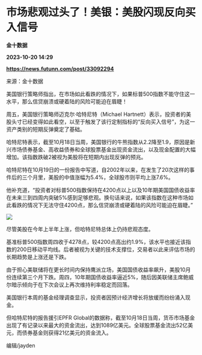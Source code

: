 # 市场悲观过头了！美银：美股闪现反向买入信号
**金十数据**

**2023-10-20 14:29**

**https://news.futunn.com/post/33092294**

来源：金十数据

美国银行策略师指出，在市场如此看跌的情况下，如果标普500指数不能守住这一水平，那么信贷崩溃或硬着陆的风险可能迫在眉睫！

周五，美国银行策略师迈克尔·哈特尼特（Michael Hartnett）表示，投资者的美股头寸已经变得如此看空，以至于触发了该行定制指标的“反向买入信号”，为这一资产类别的短期反弹奠定了基础。

哈特尼特表示，截至10月18日当周，美国银行的牛熊指数从2.2降至1.9，原因是新兴市场债券基金、高收益债券和全球股票基金出现资金流出，以及现金配置的大幅增加。该指数跌破2被视为美股将在短期内出现反弹的预兆。

哈特尼特在10月19日的一份报告中写道，自2002年以来，在发生了20次这样的事件后的三个月里，美股的中值涨幅为5.4%，全球股市则平均上涨7.6%。

他补充道，“投资者对标普500指数保持在4200点以上以及10年期美国国债收益率在未来三到四周内突破5%感到足够悲观。换句话来说，如果该指数在这种市场如此看跌的情况下无法守住4200点，那么信贷崩溃或硬着陆的风险可能迫在眉睫。”

![](https://postimg.futunn.com/16978108152695710505300.png)

尽管美股在今年上半年上涨，但哈特尼特总体上仍持悲观态度。

基准标普500指数周四收于4278点，较4200点高出约1.9%，该水平也接近该指数的200日移动平均线。后者被视为关键的技术支撑位，交易者以此来评估市场的长期趋势是上涨还是下跌。

由于担心美联储将在更长时间内保持鹰派立场，美国国债收益率飙升，美股10月份连续第三个月下跌。周四，10年期国债收益率逼近5%，随后因美联储主席鲍威尔暗示倾向于在下次会议上再次维持利率稳定而回落。

美国银行本周的基金经理调查显示，投资者因预计经济增长将放缓而纷纷涌入现金。

但哈特尼特的报告援引EPFR Global的数据称，截至10月18日当周，货币市场基金出现了有记录以来最大的资金流出，达到1089亿美元。全球股票基金流出52亿美元，而债券基金则获得21亿美元的资金流入。

编辑/jayden